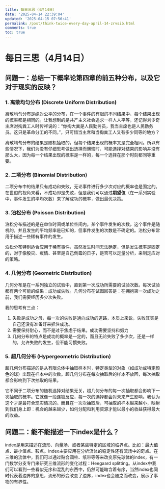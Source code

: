 ```yaml
---
title: 每日三思（4月14日）
date: '2025-04-14 22:39:04'
updated: '2025-04-15 07:56:41'
permalink: /post/think-twice-every-day-april-14-zrvsib.html
comments: true
toc: true
---
```




# 每日三思（4月14日）

## 问题一：总结一下概率论第四章的前五种分布，以及它对于现实的反映？

### 1. **离散均匀分布 (Discrete Uniform Distribution)**

离散均匀分布是绝对公平的分布，在一个事件的有限的不同结果中，每个结果出现的概率都是相同的。让我想到的是共产主义社会追求一样人人平等，还记得刘少奇主席对掏粪工人时传祥说的：“你掏大粪是人民勤务员，我当主席也是人民勤务员。这只是革命分工的不同。”，只可惜当主席和当掏粪工人又有多少同等的地方？

离散均匀分布的结果是随机抽取的，但每个结果出现的概率又是完全相同。所以有些情况下，我们为没有仔细思考做出选择而懊恼时，可能选择对结果的影响并没有那么大，因为每一个结果出现的概率是一样的，每一个选择在那个时刻都同等重要。

### 2. **二项分布 (Binomial Distribution)**

二项分布中的结果只有成功和失败，无论事件进行多少次对应的概率也是固定的。在世俗的视角来看，不成功即是失败，但是我们可以通过**期望值**（在一系列实验中，事件发生的平均次数）来了解成功的概率，做出最优决策。

### 3. **泊松分布 (Poisson Distribution)**

泊松分布描述的是在单位时间或单位空间内，某个事件发生的次数。这个事件是随机的，并且发生的平均频率是已知的，但事件发生的次数是不确定的。泊松分布常用于描述一些稀有事件的发生。

泊松分布特别适合应用于稀有事件，虽然发生时间无法确定，但是发生概率是固定的，对于像股灾、疫情、甚至是自己倒霉的日子，是否可以定量分析，来制定应对的策略。

### 4. **几何分布 (Geometric Distribution)**

几何分布是在一系列独立的试验中，直到第一次成功所需要的试验次数。每次试验都有两个可能的结果：成功或失败。几何分布在试图回答是：在拥抱第一次成功之前，我们需要经历多少次失败。

我的思考有三点：

1. 失败是成功之母，每一次的失败是通向成功的道路，本质上来说，失败其实是自己还没有准备好来抓住成功。
2. 需要保持耐心，而不是过于焦虑于结果。成功需要坚持和努力
3. 几何分布的特点是成功的概率是一定的，而且无论失败了多少次，还是一样的，允许失败的发生，但不能习惯失败。

### 5. **超几何分布 (Hypergeometric Distribution)**

超几何分布描述的是从有限总体中抽取样本时，特定类型的对象（如成功或特定颜色的球）出现在样本中的次数。超几何分布在每次抽取后的样本不放回，每次抽取都会影响到下次抽取的结果。

它不同于二项分布的随机选择对结果无关，超几何分布的每一次抽取都会影响下一次抽取的概率。它就像一段连锁反应，每一次的选择都会对未来产生影响，我认为这个才是最符合现实情况的。而且在一次次抽取后，可抽取的样本越来越小，映射到我们身上即：机会的越来越少，如何分配和利用资源才能以最小的收益获得最大的收益。

## 问题二：能不能描述一下index是什么？

index是用来描述在流形、向量场、或者某些特定的区域的临界点。比如：最大值点、最小值点、鞍点。index主要应用在分析流体的稳定性还有流场中的奇点。在三维的流体中，我们可以通过贴合圆柱、纸带等等来改变原先球体的index，有一门数学分支专门来研究三维流形的变化过程：Heegaard splitting。从index中我们可以看到一些看似无序和混乱的东西中，仍然可能暗含着有序，当然index也同时代表着边界的意思，流形的形变改变了边界，index也会随之而改变，展示了事物的有界性。

‍

‍

‍
